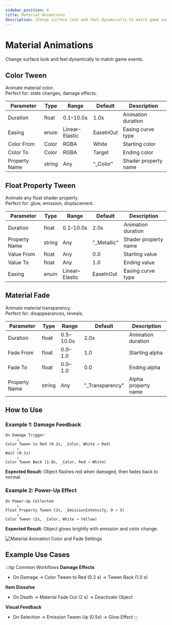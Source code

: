 ```yaml
---
sidebar_position: 6
title: Material Animations
description: Change surface look and feel dynamically to match game events
---
```


# Material Animations

Change surface look and feel dynamically to match game events.

## Color Tween
Animate material color.  
Perfect for: state changes, damage effects.

| Parameter | Type | Range | Default | Description |
|-----------|------|-------|---------|-------------|
| Duration | float | 0.1–10.0s | 1.0s | Animation duration |
| Easing | enum | Linear–Elastic | EaseInOut | Easing curve type |
| Color From | Color | RGBA | White | Starting color |
| Color To | Color | RGBA | Target | Ending color |
| Property Name | string | Any | "_Color" | Shader property name |

## Float Property Tween
Animate any float shader property.  
Perfect for: glow, emission, displacement.

| Parameter | Type | Range | Default | Description |
|-----------|------|-------|---------|-------------|
| Duration | float | 0.1–10.0s | 2.0s | Animation duration |
| Property Name | string | Any | "_Metallic" | Shader property name |
| Value From | float | Any | 0.0 | Starting value |
| Value To | float | Any | 1.0 | Ending value |
| Easing | enum | Linear–Elastic | EaseInOut | Easing curve type |

## Material Fade
Animate material transparency.  
Perfect for: disappearances, reveals.

| Parameter | Type | Range | Default | Description |
|-----------|------|-------|---------|-------------|
| Duration | float | 0.5–10.0s | 2.0s | Animation duration |
| Fade From | float | 0.0–1.0 | 1.0 | Starting alpha |
| Fade To | float | 0.0–1.0 | 0.0 | Ending alpha |
| Property Name | string | Any | "_Transparency" | Alpha property name |

## How to Use

### Example 1: Damage Feedback

```
On Damage Trigger
     ↓
Color Tween to Red (0.2s, _Color, White → Red)
     ↓
Wait (0.1s)
     ↓
Color Tween Back (1.0s, _Color, Red → White)
```

**Expected Result:** Object flashes red when damaged, then fades back to normal.

### Example 2: Power-Up Effect

```
On Power-Up Collected
     ↓
Float Property Tween (2s, _EmissionIntensity, 0 → 5)
     ↓
Color Tween (2s, _Color, White → Yellow)
```

**Expected Result:** Object glows brightly with emission and color change.

![Material Animation Color and Fade Settings](/img/screenshots/19-material-animation-color-fade.png)

## Example Use Cases

:::tip Common Workflows
**Damage Effects**
- On Damage → Color Tween to Red (0.2 s) → Tween Back (1.0 s)

**Item Dissolve**
- On Death → Material Fade Out (2 s) → Deactivate Object

**Visual Feedback**
- On Selection → Emission Tween Up (0.5s) → Glow Effect
:::
